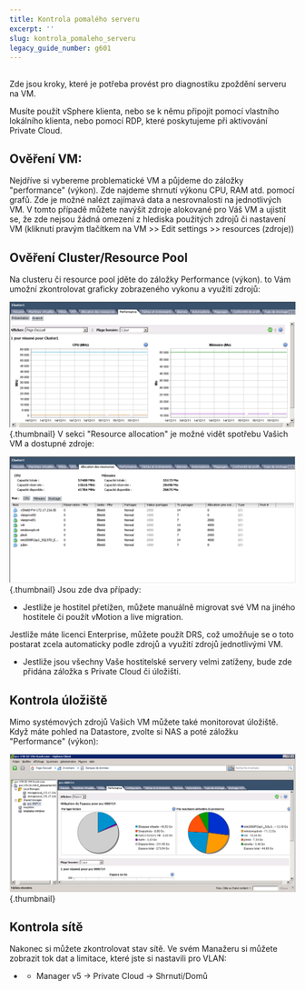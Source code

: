 ```yaml
---
title: Kontrola pomalého serveru
excerpt: ''
slug: kontrola_pomaleho_serveru
legacy_guide_number: g601
---
```



## 
Zde jsou kroky, které je potřeba provést pro diagnostiku zpoždění serveru na VM.

Musíte použít vSphere klienta, nebo se k němu připojit pomocí vlastního lokálního klienta, nebo pomocí RDP, které poskytujeme při aktivování Private Cloud.


## Ověření VM:
Nejdříve si vybereme problematické VM a půjdeme do záložky "performance" (výkon). Zde najdeme shrnutí výkonu CPU, RAM atd. pomocí grafů.
Zde je možné nalézt zajímavá data a nesrovnalosti na jednotlivých VM.
V tomto případě můžete navýšit zdroje alokované pro Váš VM a ujistit se, že zde nejsou žádná omezení z hlediska použitých zdrojů či nastavení VM (kliknutí pravým tlačítkem na VM >> Edit settings >> resources (zdroje))


## Ověření Cluster/Resource Pool
Na clusteru či resource pool jděte do záložky Performance (výkon). to Vám umožní zkontrolovat graficky zobrazeného vykonu a využití zdrojů:

![](images/img_95.jpg){.thumbnail}
V sekci "Resource allocation" je možné vidět spotřebu Vašich VM a dostupné zdroje:

![](images/img_96.jpg){.thumbnail}
Jsou zde dva případy:

- Jestliže je hostitel přetížen, můžete manuálně migrovat své VM na jiného hostitele či použít vMotion a live migration.


Jestliže máte licenci Enterprise, můžete použít DRS, což umožňuje se o toto postarat zcela automaticky podle zdrojů a využití zdrojů jednotlivými VM.


- Jestliže jsou všechny Vaše hostitelské servery velmi zatíženy, bude zde přidána záložka s Private Cloud či úložišti.




## Kontrola úložiště
Mimo systémových zdrojů Vašich VM můžete také monitorovat úložiště. Když máte pohled na Datastore, zvolte si NAS a poté záložku "Performance" (výkon):

![](images/img_97.jpg){.thumbnail}


## Kontrola sítě
Nakonec si můžete zkontrolovat stav sítě. Ve svém Manažeru si můžete zobrazit tok dat a limitace, které jste si nastavili pro VLAN:


- - Manager v5 -> Private Cloud -> Shrnutí/Domů



